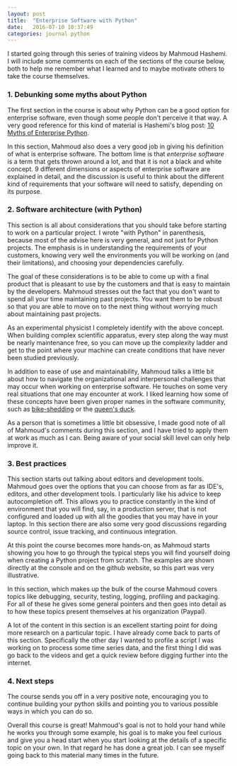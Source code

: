 ```yaml
--- 
layout: post
title:  "Enterprise Software with Python"
date:   2016-07-10 10:37:49
categories: journal python
---
```


I started going through this series of training videos by Mahmoud
Hashemi. I will include some comments on each of the sections of the
course below, both to help me remember what I learned and to maybe
motivate others to take the course themselves.

### 1. Debunking some myths about Python

The first section in the course is about why Python can be a good option for
enterprise software, even though some people don't perceive it that way. A very
good reference for this kind of material is Hashemi's blog post: [10 Myths of
Enterprise
Python](https://www.paypal-engineering.com/2014/12/10/10-myths-of-enterprise-python/).

In this section, Mahmoud also does a very good job in giving his definition of
what is enterprise software. The bottom lime is that *enterprise software* is a
term that gets thrown around a lot, and that it is not a black and white
concept. 9 different dimensions or aspects of enterprise software are explained
in detail, and the discussion is useful to think about the different kind of
requirements that your software will need to satisfy, depending on its purpose.

### 2. Software architecture (with Python)

This section is all about considerations that you should take before
starting to work on a particular project.  I wrote "with Python" in
parenthesis, because most of the advise here is very general, and not
just for Python projects.  The emphasis is in understanding the
requirements of your customers, knowing very well the environments you
will be working on (and their limitations), and choosing your
dependencies carefully.

The goal of these considerations is to be able to come up with a
final product that is pleasant to use by the customers and that is
easy to maintain by the developers.  Mahmoud stresses out the fact
that you don't want to spend all your time maintaining past projects.
You want them to be robust so that you are able to move on to the
next thing without worrying much about maintaining past projects.

As an experimental physicist I completely identify with the above concept.
When building complex scientific apparatus, every step along the way must be
nearly maintenance free, so you can move up the complexity ladder and get to
the point where your machine can create conditions that have never been studied
previously. 

In addition to ease of use and maintainability, Mahmoud talks a
little bit about how to navigate the organizational and interpersonal
challenges that may occur when working on enterprise software.  He touches on
some very real situations that one may encounter at work.  I liked learning how
some of these concepts have been given proper names in the software community,
such as [bike-shedding](https://en.wikipedia.org/wiki/Law_of_triviality) or the
[queen's duck](http://blog.codinghorror.com/new-programming-jargon/).  

As a person that is sometimes a little bit obsessive, I made good note of all
of Mahmoud's comments during this section, and I have tried to apply them at
work as much as I can.  Being aware of your social skill level can only help
improve it. 


### 3. Best practices

This section starts out talking about editors and development tools. Mahmoud
goes over the options that you can choose from as far as IDE's, editors, and
other development tools. I particularly like his advice to keep autocompletion
off.  This allows you to practice constantly in the kind of environment that
you will find, say, in a production server, that is not configured and loaded
up with all the goodies that you may have in your laptop. In this section there
are also some very good discussions regarding source control, issue tracking,
and continuous integration.

At this point the course becomes more hands-on, as Mahmoud starts showing you
how to go through the typical steps you will find yourself doing when creating
a Python project from scratch. The examples are shown directly at the console
and on the github website, so this part was very illustrative.

In this section, which makes up the bulk of the course Mahmoud covers topics
like debugging, security, testing, logging, profiling and packaging.  For all
of these he gives some general pointers and then goes into detail as to how
these topics present themselves at his organization (Paypal).   

A lot of the content in this section is an excellent starting point for doing
more research on a particular topic.  I have already come back to parts of this
section.  Specifically the other day I wanted to profile a script I was working
on to process some time series data, and the first thing I did was go back to
the videos and get a quick review before digging further into the internet. 

### 4. Next steps

The course sends you off in a very positive note, encouraging you to continue
building your python skills and pointing you to various possible ways in which
you can do so.

Overall this course is great!  Mahmoud's goal is not to hold your hand while he
works you through some example, his goal is to make you feel curious and give
you a head start when you start looking at the details of a specific topic on
your own.  In that regard he has done a great job.  I can see myself going back
to this material many times in the future. 


